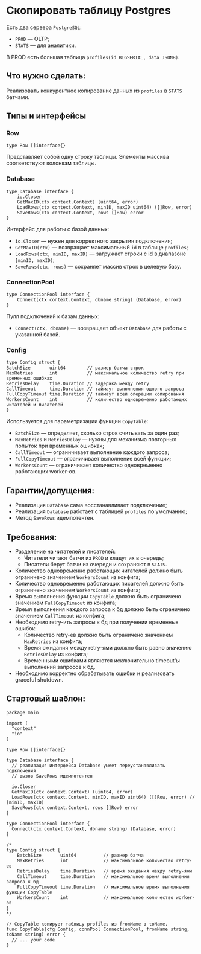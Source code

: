 # Скопировать таблицу Postgres

Есть два сервера `PostgreSQL`:
* `PROD` — OLTP;
* `STATS` — для аналитики.

В PROD есть большая таблица `profiles(id BIGSERIAL, data JSONB)`.

## Что нужно сделать: 
Реализовать конкурентное копирование данных из `profiles` в `STATS` батчами.

## Типы и интерфейсы

### Row

```golang
type Row []interface{}
```
Представляет собой одну строку таблицы.
Элементы массива соответствуют колонкам таблицы.

### Database

```golang
type Database interface {
	io.Closer
	GetMaxID(ctx context.Context) (uint64, error)
	LoadRows(ctx context.Context, minID, maxID uint64) ([]Row, error)
	SaveRows(ctx context.Context, rows []Row) error
}
```
Интерфейс для работы с базой данных:
* `io.Closer` — нужен для корректного закрытия подключения;
* `GetMaxID(ctx)` — возвращает максимальный `id` в таблице `profiles`;
* `LoadRows(ctx, minID, maxID)` — загружает строки с id в диапазоне `[minID, maxID)`;
* `SaveRows(ctx, rows)` — сохраняет массив строк в целевую базу.


### ConnectionPool

```golang
type ConnectionPool interface {
	Connect(ctx context.Context, dbname string) (Database, error)
}
```

Пулл подключений к базам данных:
* `Connect(ctx, dbname)` — возвращает объект `Database` для работы с указанной базой.


### Config

```golang
type Config struct {
BatchSize       uint64        // размер батча строк
MaxRetries      int           // максимальное количество retry при временных ошибках
RetriesDelay    time.Duration // задержка между retry
CallTimeout     time.Duration // таймаут выполнения одного запроса
FullCopyTimeout time.Duration // таймаут всей операции копирования
WorkersCount    int           // количество одновременно работающих читателей и писателей
}
```

Используется для параметризации функции `CopyTable`:
* `BatchSize` — определяет, сколько строк считывать за один раз;
* `MaxRetries` и `RetriesDelay` — нужны для механизма повторных попыток при временных ошибках;
* `CallTimeout` — ограничивает выполнение каждого запроса;
* `FullCopyTimeout` — ограничивает выполнение всей функции;
* `WorkersCount` — ограничивает количество одновременно работающих worker-ов.

## Гарантии/допущения:
* Реализация `Database` сама восстанавливает подключение;
* Реализация `Database` работает с таблицей `profiles` по умолчанию;
* Метод `SaveRows` идемпотентен.

## Требования:
* Разделение на читателей и писателей:
    * Читатели читают батчи из `PROD` и кладут их в очередь;
    * Писатели берут батчи из очереди и сохраняют в `STATS`.
* Количество одновременно работающих читателей должно быть ограничено значением `WorkersCount` из конфига;
* Количество одновременно работающих писателей должно быть ограничено значением `WorkersCount` из конфига;
* Время выполнения функции `CopyTable` должно быть ограничено значением `FullCopyTimeout` из конфига;
* Время выполнения каждого запроса к бд должно быть ограничено значением `CallTimeout` из конфига;
* Необходимо retry-ить запросы к бд при получении временных ошибок:
    * Количество retry-ев должно быть ограничено значением `MaxRetries` из конфига;
    * Время ожидания между retry-ями должно быть равно значению `RetriesDelay` из конфига;
    * Временными ошибками являются исключительно timeout'ы выполнений запросов к бд.
* Необходимо корректно обрабатывать ошибки и реализовать graceful shutdown.

## Стартовый шаблон:
```golang
package main

import (
  "context"
  "io"
)

type Row []interface{}

type Database interface {
  // реализация интерфейса Database умеет переустанавливать подключения
  // вызов SaveRows идемпотентен

  io.Closer
  GetMaxID(ctx context.Context) (uint64, error)
  LoadRows(ctx context.Context, minID, maxID uint64) ([]Row, error) // [minID, maxID)
  SaveRows(ctx context.Context, rows []Row) error
}

type ConnectionPool interface {
  Connect(ctx context.Context, dbname string) (Database, error)
}

/*
type Config struct {
	BatchSize       uint64 			// размер батча
	MaxRetries      int 			// максимальное количество retry-ев
	RetriesDelay    time.Duration 	// время ожидания между retry-ями
	CallTimeout     time.Duration 	// максимальное время выполнения запроса к бд
	FullCopyTimeout time.Duration 	// максимальное время выполнения функции CopyTable
	WorkersCount    int 			// максимальное количество worker-ов
}
*/

// CopyTable копирует таблицу profiles из fromName в toName.
func CopyTable(cfg Config, connPool ConnectionPool, fromName string, toName string) error {
  // ... your code
}
```
